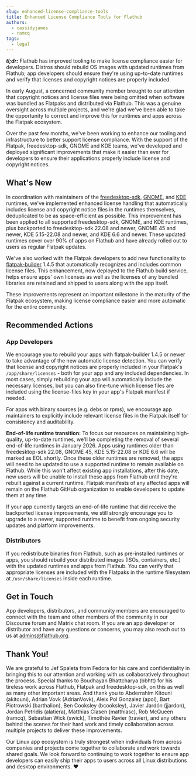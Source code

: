 ```yaml
---
slug: enhanced-license-compliance-tools
title: Enhanced License Compliance Tools for Flathub
authors:
  - cassidyjames
  - ramcq
tags:
  - legal
---
```


***tl;dr:*** Flathub has improved tooling to make license compliance easier for developers. Distros should rebuild OS images with updated runtimes from Flathub; app developers should ensure they're using up-to-date runtimes and verify that licenses and copyright notices are properly included.

<!-- truncate -->

In early August, a concerned community member brought to our attention that copyright notices and license files were being omitted when software was bundled as Flatpaks and distributed via Flathub. This was a genuine oversight across multiple projects, and we're glad we've been able to take the opportunity to correct and improve this for runtimes and apps across the Flatpak ecosystem.

Over the past few months, we've been working to enhance our tooling and infrastructure to better support license compliance. With the support of the Flatpak, freedesktop-sdk, GNOME and KDE teams, we've developed and deployed significant improvements that make it easier than ever for developers to ensure their applications properly include license and copyright notices.

## What's New

In coordination with maintainers of the [freedesktop-sdk](https://gitlab.com/freedesktop-sdk/freedesktop-sdk/-/merge_requests/27806), [GNOME](https://gitlab.gnome.org/GNOME/gnome-build-meta/-/merge_requests/4056), and [KDE](https://invent.kde.org/packaging/flatpak-kde-runtime/-/merge_requests/264) runtimes, we've implemented enhanced license handling that automatically includes license and copyright notice files in the runtimes themselves, deduplicated to be as space-efficient as possible. This improvement has been applied to all supported freedesktop-sdk, GNOME, and KDE runtimes, plus backported to freedesktop-sdk 22.08 and newer, GNOME 45 and newer, KDE 5.15-22.08 and newer, and KDE 6.6 and newer. These updated runtimes cover over 90% of apps on Flathub and have already rolled out to users as regular Flatpak updates.

We've also worked with the Flatpak developers to add new functionality to [flatpak-builder](https://github.com/flatpak/flatpak-builder/pull/655) 1.4.5 that automatically recognizes and includes common license files. This enhancement, now deployed to the Flathub build service, helps ensure apps' own licenses as well as the licenses of any bundled libraries are retained and shipped to users along with the app itself.

These improvements represent an important milestone in the maturity of the Flatpak ecosystem, making license compliance easier and more automatic for the entire community.

## Recommended Actions

### App Developers

We encourage you to rebuild your apps with flatpak-builder 1.4.5 or newer to take advantage of the new automatic license detection. You can verify that license and copyright notices are properly included in your Flatpak's `/app/share/licenses` - both for your app and any included dependencies. In most cases, simply rebuilding your app will automatically include the necessary licenses, but you can also fine-tune which license files are included using the license-files key in your app's Flatpak manifest if needed.

For apps with binary sources (e.g. debs or rpms), we encourage app maintainers to explicitly include relevant license files in the Flatpak itself for consistency and auditability.

**End-of-life runtime transition:** To focus our resources on maintaining high-quality, up-to-date runtimes, we'll be completing the removal of several end-of-life runtimes in January 2026. Apps using runtimes older than freedesktop-sdk 22.08, GNOME 45, KDE 5.15-22.08 or KDE 6.6 will be marked as EOL shortly. Once these older runtimes are removed, the apps will need to be updated to use a supported runtime to remain available on Flathub. While this won't affect existing app installations, after this date, new users will be unable to install these apps from Flathub until they're rebuilt against a current runtime. Flatpak manifests of any affected apps will remain on the Flathub GitHub organization to enable developers to update them at any time.

If your app currently targets an end-of-life runtime that did receive the backported license improvements, we still strongly encourage you to upgrade to a newer, supported runtime to benefit from ongoing security updates and platform improvements.

### Distributors

If you redistribute binaries from Flathub, such as pre-installed runtimes or apps, you should rebuild your distributed images (ISOs, containers, etc.) with the updated runtimes and apps from Flathub.  You can verify that appropriate licenses are included with the Flatpaks in the runtime filesystem at `/usr/share/licenses` inside each runtime.

## Get in Touch

App developers, distributors, and community members are encouraged to connect with the team and other members of the community in our Discourse forum and Matrix chat room. If you are an app developer or distributor and have any questions or concerns, you may also reach out to us at admins@flathub.org.

## Thank You!

We are grateful to Jef Spaleta from Fedora for his care and confidentiality in bringing this to our attention and working with us collaboratively throughout the process. Special thanks to Boudhayan Bhattcharya (bbhtt) for his tireless work across Flathub, Flatpak and freedesktop-sdk, on this as well as many other important areas. And thank you to Abderrahim Kitouni (akitouni), Adrian Vovk (AdrianVovk), Aleix Pol Gonzalez (apol), Bart Piotrowski (barthalion), Ben Cooksley (bcooksley), Javier Jardón (jjardon), Jordan Petridis (alatiera), Matthias Clasen (matthiasc), Rob McQueen (ramcq), Sebastian Wick (swick), Timothée Ravier (travier), and any others behind the scenes for their hard work and timely collaboration across multiple projects to deliver these improvements.

Our Linux app ecosystem is truly strongest when individuals from across companies and projects come together to collaborate and work towards shared goals. We look forward to continuing to work together to ensure app developers can easily ship their apps to users across all Linux distributions and desktop environments. ♥
